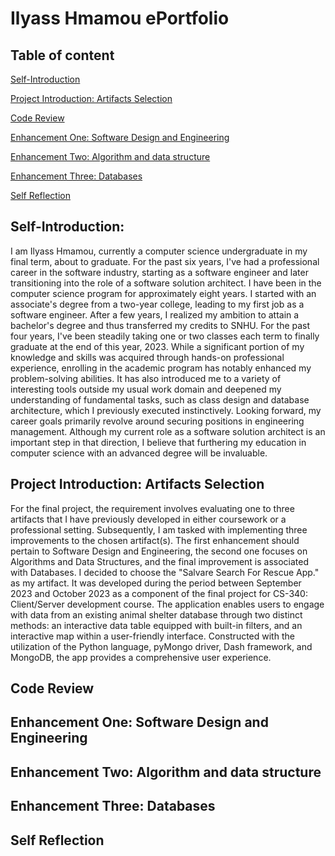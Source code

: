# Ilyass Hmamou ePortfolio

## Table of content
  [Self-Introduction](https://github.com/ilyass-Hm/ePortfolio/blob/main/README.md#self-introduction)
  
  [Project Introduction: Artifacts Selection](https://github.com/ilyass-Hm/ePortfolio#project-introduction-artifacts-selection)
  
  [Code Review](https://github.com/ilyass-Hm/ePortfolio#code-review)
  
  [Enhancement One: Software Design and Engineering](https://github.com/ilyass-Hm/ePortfolio#enhancement-one-software-design-and-engineering)
  
  [Enhancement Two: Algorithm and data structure](https://github.com/ilyass-Hm/ePortfolio#enhancement-two-algorithm-and-data-structure)
  
  [Enhancement Three: Databases](https://github.com/ilyass-Hm/ePortfolio#enhancement-three-databases)
  
  [Self Reflection](https://github.com/ilyass-Hm/ePortfolio#self-reflection)
  
## Self-Introduction:
  I am Ilyass Hmamou, currently a computer science undergraduate in my final term, about to graduate. For the past six years, I've had a professional career in the software industry, starting as a software engineer and later transitioning into the role of a software solution architect. 
I have been in the computer science program for approximately eight years. I started with an associate's degree from a two-year college, leading to my first job as a software engineer. After a few years, I realized my ambition to attain a bachelor's degree and thus transferred my credits to SNHU. For the past four years, I've been steadily taking one or two classes each term to finally graduate at the end of this year, 2023.
While a significant portion of my knowledge and skills was acquired through hands-on professional experience, enrolling in the academic program has notably enhanced my problem-solving abilities. It has also introduced me to a variety of interesting tools outside my usual work domain and deepened my understanding of fundamental tasks, such as class design and database architecture, which I previously executed instinctively.
Looking forward, my career goals primarily revolve around securing positions in engineering management. Although my current role as a software solution architect is an important step in that direction, I believe that furthering my education in computer science with an advanced degree will be invaluable. 

## Project Introduction: Artifacts Selection

 For the final project, the requirement involves evaluating one to three artifacts that I have previously developed in either coursework or a professional setting. Subsequently, I am tasked with implementing three improvements to the chosen artifact(s). The first enhancement should pertain to Software Design and Engineering, the second one focuses on Algorithms and Data Structures, and the final improvement is associated with Databases.
  I decided to choose the "Salvare Search For Rescue App." as my artifact. It was developed during the period between September 2023 and October 2023 as a component of the final project for CS-340: Client/Server development course. 
The application enables users to engage with data from an existing animal shelter database through two distinct methods: an interactive data table equipped with built-in filters, and an interactive map within a user-friendly interface. Constructed with the utilization of the Python language, pyMongo driver, Dash framework, and MongoDB, the app provides a comprehensive user experience.

## Code Review

## Enhancement One: Software Design and Engineering 

## Enhancement Two: Algorithm and data structure

## Enhancement Three: Databases

## Self Reflection
